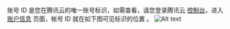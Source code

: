 账号 ID 是您在腾讯云的唯一账号标识，如需查看，请您登录腾讯云 [控制台](https://console.cloud.tencent.com/)，进入 [账户信息](https://console.cloud.tencent.com/developer) 页面，帐号 ID 就在如下图可见标识的位置 。
![Alt text](https://main.qcloudimg.com/raw/f07d750c3386983de14c921bea3d4d2b.png)




